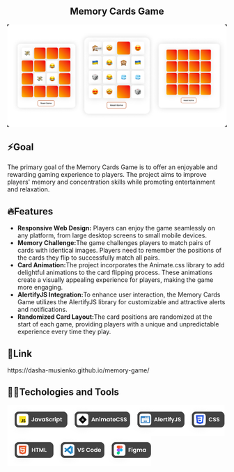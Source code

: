 <h2 align="center">Memory Cards Game</h2>
<img src="https://github.com/dasha-musienko/memory-game/blob/main/icon/cover.jpeg" alt="Cover image">
<h2>⚡️Goal</h2>
<p>The primary goal of the Memory Cards Game is to offer an enjoyable and rewarding gaming experience to players. The project aims to improve players' memory and concentration skills while promoting entertainment and relaxation.</p>
<h2>🔥Features</h2>
  <ul>
    <li><strong>Responsive Web Design:</strong> Players can enjoy the game seamlessly on any platform, from large desktop screens to small mobile devices.</li>
    <li><strong>Memory Challenge:</strong>The game challenges players to match pairs of cards with identical images. Players need to remember the positions of the cards they flip to successfully match all pairs.</li>
    <li><strong>Card Animation:</strong>The project incorporates the Animate.css library to add delightful animations to the card flipping process. These animations create a visually appealing experience for players, making the game more engaging.</li>
    <li><strong>AlertifyJS Integration:</strong>To enhance user interaction, the Memory Cards Game utilizes the AlertifyJS library for customizable and attractive alerts and notifications.</li>
     <li><strong>Randomized Card Layout:</strong>The card positions are randomized at the start of each game, providing players with a unique and unpredictable experience every time they play.</li>
  </ul>
    <h2>🔗Link</h2>
https://dasha-musienko.github.io/memory-game/
  <h2>👩‍💻Techologies and Tools</h2>
  <img align="left" height="70px" alt="Cover image" src="https://github.com/dasha-musienko/memory-game/blob/main/icon/js.png"  />
  <img align="left" height="70px" alt="Cover image" src="https://github.com/dasha-musienko/memory-game/blob/main/icon/animate.png"  />
  <img align="left" height="70px" alt="Cover image" src="https://github.com/dasha-musienko/memory-game/blob/main/icon/alertify.png"  />
  <img align="left" height="70px" alt="Cover image" src="https://github.com/dasha-musienko/memory-game/blob/main/icon/css.png"  />
  <img align="left" height="70px" alt="Cover image" src="https://github.com/dasha-musienko/memory-game/blob/main/icon/html.png"  />
<img align="left" height="70px" alt="Cover image" src="https://github.com/dasha-musienko/memory-game/blob/main/icon/vscode.png"  />
<img align="left" height="70px" alt="Cover image" src="https://github.com/dasha-musienko/memory-game/blob/main/icon/figma.png"  />


